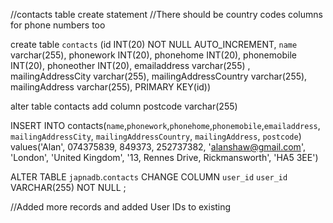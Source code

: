 //contacts table create statement
//There should be country codes columns for phone numbers too


create table `contacts` 
(id INT(20) NOT NULL AUTO_INCREMENT, `name` varchar(255), phonework INT(20),
 phonehome INT(20), phonemobile INT(20), phoneother INT(20), emailaddress varchar(255)
, mailingAddressCity varchar(255), mailingAddressCountry varchar(255), 
mailingAddress varchar(255),
 PRIMARY KEY(id))


 alter table contacts add column postcode varchar(255)


INSERT INTO contacts(`name`,`phonework`,`phonehome`,`phonemobile`,`emailaddress`, 
`mailingAddressCity`, `mailingAddressCountry`, `mailingAddress`, `postcode`) values('Alan', 074375839, 849373, 252737382,
 'alanshaw@gmail.com', 'London', 'United Kingdom', '13, Rennes Drive, Rickmansworth', 'HA5 3EE')

ALTER TABLE `japnadb`.`contacts` 
CHANGE COLUMN `user_id` `user_id` VARCHAR(255) NOT NULL ;

//Added more records and added User IDs to existing 

